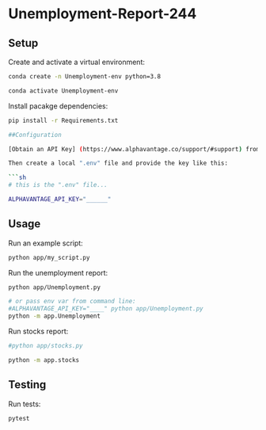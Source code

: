 # Unemployment-Report-244


## Setup

Create and activate a virtual environment:

```sh 
conda create -n Unemployment-env python=3.8

conda activate Unemployment-env
```

Install pacakge dependencies:
```sh
pip install -r Requirements.txt

##Configuration

[Obtain an API Key] (https://www.alphavantage.co/support/#support) from AlphaVantage. 

Then create a local ".env" file and provide the key like this: 

```sh
# this is the ".env" file...

ALPHAVANTAGE_API_KEY="______"
```

## Usage

Run an example script:

```sh
python app/my_script.py
```

Run the unemployment report:

```sh
python app/Unemployment.py

# or pass env var from command line:
#ALPHAVANTAGE_API_KEY="____" python app/Unemployment.py
python -m app.Unemployment
```

Run stocks report:

```sh
#python app/stocks.py

python -m app.stocks
```

## Testing

Run tests:

```sh
pytest
```

